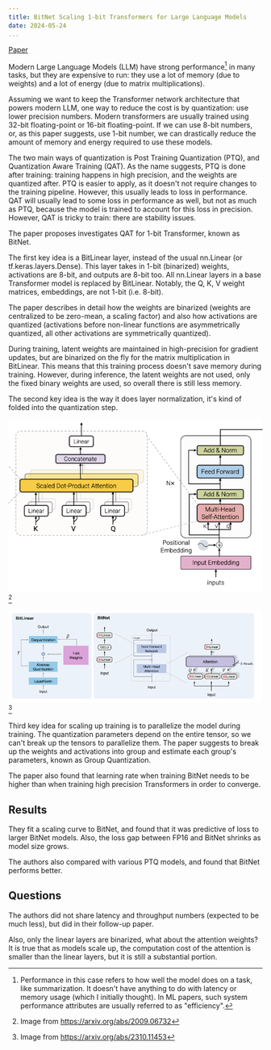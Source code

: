 ```yaml
---
title: BitNet Scaling 1-bit Transformers for Large Language Models
date: 2024-05-24
...
```


[Paper](https://arxiv.org/abs/2310.11453)

Modern Large Language Models (LLM) have strong performance[^1] in many tasks, but they are expensive
to run: they use a lot of memory (due to weights) and a lot of energy (due to matrix
multiplications).

Assuming we want to keep the Transformer network architecture that powers modern LLM, one way to
reduce the cost is by quantization: use lower precision numbers. Modern transformers are usually
trained using 32-bit floating-point or 16-bit floating-point. If we can use 8-bit numbers, or, as
this paper suggests, use 1-bit number, we can drastically reduce the amount of memory and energy
required to use these models.

The two main ways of quantization is Post Training Quantization (PTQ), and Quantization Aware
Training (QAT). As the name suggests, PTQ is done after training: training happens in high
precision, and the weights are quantized after. PTQ is easier to apply, as it doesn't not require
changes to the training pipeline. However, this usually leads to loss in performance. QAT will
usually lead to some loss in performance as well, but not as much as PTQ, because the model is
trained to account for this loss in precision. However, QAT is tricky to train: there are stability
issues.

The paper proposes investigates QAT for 1-bit Transformer, known as BitNet.

The first key idea is a BitLinear layer, instead of the usual nn.Linear (or tf.keras.layers.Dense).
This layer takes in 1-bit (binarized) weights, activations are 8-bit, and outputs are 8-bit too. All
nn.Linear layers in a base Transformer model is replaced by BitLinear. Notably, the Q, K, V weight
matrices, embeddings, are not 1-bit (i.e. 8-bit).

The paper describes in detail how the weights are binarized (weights are centralized to be
zero-mean, a scaling factor) and also how activations are quantized (activations before non-linear
functions are asymmetrically quantized, all other activations are symmetrically quantized).

During training, latent weights are maintained in high-precision for gradient updates,
but are binarized on the fly for the matrix multiplication in BitLinear.
This means that this training process doesn't save memory during training. However, during
inference, the latent weights are not used, only the fixed binary weights are used, so overall there
is still less memory.

The second key idea is the way it does layer normalization, it's kind of folded into the quantization
step.

![alt](images/efficient-transformers.png)[^2]

[^2]: Image from https://arxiv.org/abs/2009.06732

![BitLinear layer](images/bitlinear.png)[^3]

[^3]: Image from https://arxiv.org/abs/2310.11453

Third key idea for scaling up training is to parallelize the model during training. The quantization
parameters depend on the entire tensor, so we can't break up the tensors to parallelize them. The
paper suggests to break up the weights and activations into group and estimate each group's
parameters, known as Group Quantization.

The paper also found that learning rate when training BitNet needs to be higher than when training
high precision Transformers in order to converge.

## Results

They fit a scaling curve to BitNet, and found that it was predictive of loss to larger BitNet models.
Also, the loss gap between FP16 and BitNet shrinks as model size grows.

The authors also compared with various PTQ models, and found that BitNet performs better.

## Questions

The authors did not share latency and throughput numbers (expected to be much less), but did in their
follow-up paper.

Also, only the linear layers are binarized, what about the attention weights? It is true that as
models scale up, the computation cost of the attention is smaller than the linear layers, but it
is still a substantial portion.


[^1]: Performance in this case refers to how well the model does on a task, like summarization.
It doesn't have anything to do with latency or memory usage (which I initially thought). In ML
papers, such system performance attributes are usually referred to as "efficiency".
